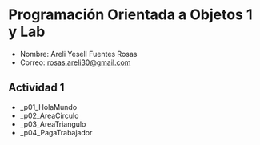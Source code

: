 # Programación Orientada a Objetos 1 y Lab

- Nombre: Areli Yesell Fuentes Rosas
- Correo: rosas.areli30@gmail.com

## Actividad 1
- _p01_HolaMundo
- _p02_AreaCirculo
- _p03_AreaTriangulo
- _p04_PagaTrabajador
